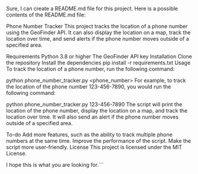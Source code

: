
Sure, I can create a README.md file for this project. Here is a possible contents of the README.md file:

Phone Number Tracker
This project tracks the location of a phone number using the GeoFinder API. It can also display the location on a map, track the location over time, and send alerts if the phone number moves outside of a specified area.

Requirements
Python 3.8 or higher
The GeoFinder API key
Installation
Clone the repository
Install the dependencies
pip install -r requirements.txt
Usage
To track the location of a phone number, run the following command:

python phone_number_tracker.py <phone_number>
For example, to track the location of the phone number 123-456-7890, you would run the following command:

python phone_number_tracker.py 123-456-7890
The script will print the location of the phone number, display the location on a map, and track the location over time. It will also send an alert if the phone number moves outside of a specified area.

To-do
Add more features, such as the ability to track multiple phone numbers at the same time.
Improve the performance of the script.
Make the script more user-friendly.
License
This project is licensed under the MIT License.


I hope this is what you are looking for.```
